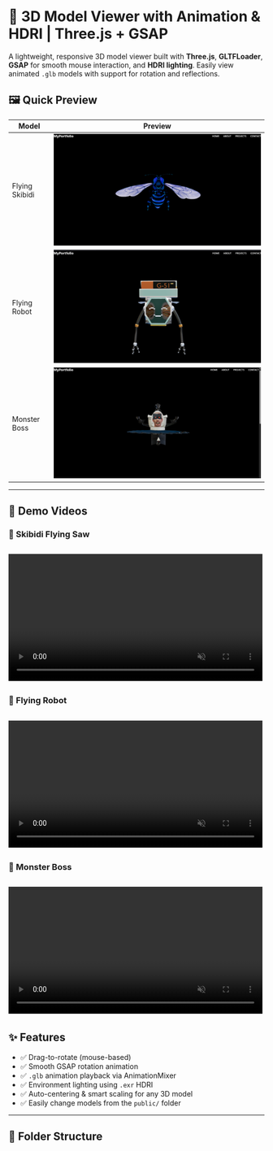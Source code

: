 # 🧠 3D Model Viewer with Animation & HDRI | Three.js + GSAP

A lightweight, responsive 3D model viewer built with **Three.js**, **GLTFLoader**, **GSAP** for smooth mouse interaction, and **HDRI lighting**. Easily view animated `.glb` models with support for rotation and reflections.

## 🖼️ Quick Preview

| Model          | Preview                                   |
| -------------- | ----------------------------------------- |
| Flying Skibidi | ![Skibidi](assets/skibidi_flying_saw.png) |
| Flying Robot   | ![Robot](assets/flying_robot.png)         |
| Monster Boss   | ![Boss](assets/monster_boss.png)          |

---

## 📸 Demo Videos

### 🚀 Skibidi Flying Saw

## <video autoplay loop muted src="https://raw.githubusercontent.com/IamNishant51/3D-Model-Viewer/main/assets/skibidi_flying_saw.mp4" width="500"></video>

### 🤖 Flying Robot

## <video autoplay loop muted src="https://raw.githubusercontent.com/IamNishant51/3D-Model-Viewer/main/assets/flying_robot.mp4" width="500"></video>

### 👻 Monster Boss

## <video autoplay loop muted src="https://raw.githubusercontent.com/IamNishant51/3D-Model-Viewer/main/assets/flying_monster.mp4" width="500"></video>

## ✨ Features

- ✅ Drag-to-rotate (mouse-based)
- ✅ Smooth GSAP rotation animation
- ✅ `.glb` animation playback via AnimationMixer
- ✅ Environment lighting using `.exr` HDRI
- ✅ Auto-centering & smart scaling for any 3D model
- ✅ Easily change models from the `public/` folder

---

## 📁 Folder Structure
